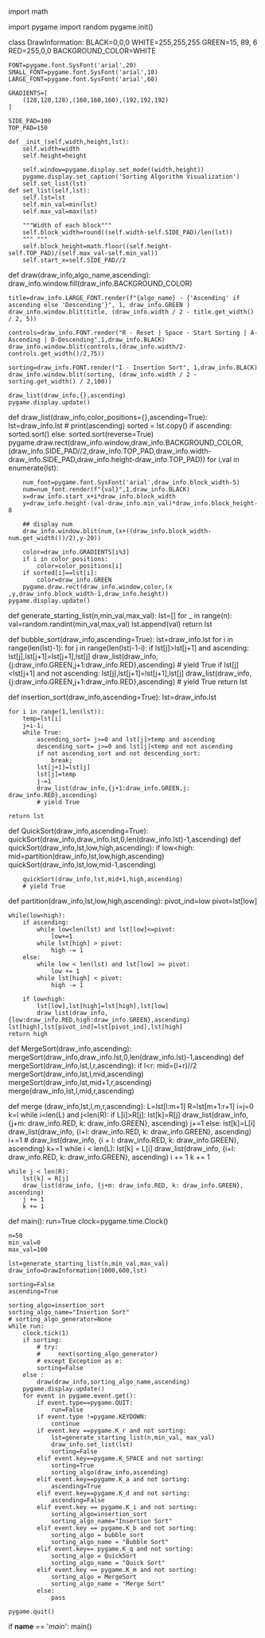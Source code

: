 import math

import pygame
import random
pygame.init()

class DrawInformation:
    BLACK=0,0,0
    WHITE=255,255,255
    GREEN=15, 89, 6
    RED=255,0,0
    BACKGROUND_COLOR=WHITE

    FONT=pygame.font.SysFont('arial',20)
    SMALL_FONT=pygame.font.SysFont('arial',10)
    LARGE_FONT=pygame.font.SysFont('arial',60)

    GRADIENTS=[
        (128,128,128),(160,160,160),(192,192,192)
    ]

    SIDE_PAD=100
    TOP_PAD=150

    def _init_(self,width,height,lst):
        self.width=width
        self.height=height

        self.window=pygame.display.set_mode((width,height))
        pygame.display.set_caption('Sorting Algorithm Visualization')
        self.set_list(lst)
    def set_list(self,lst):
        self.lst=lst
        self.min_val=min(lst)
        self.max_val=max(lst)

        """Width of each block"""
        self.block_width=round((self.width-self.SIDE_PAD)/len(lst))
        """ """
        self.block_height=math.floor((self.height-self.TOP_PAD)/(self.max_val-self.min_val))
        self.start_x=self.SIDE_PAD//2

def draw(draw_info,algo_name,ascending):
    draw_info.window.fill(draw_info.BACKGROUND_COLOR)

    title=draw_info.LARGE_FONT.render(f"{algo_name} - {'Ascending' if ascending else 'Descending'}", 1, draw_info.GREEN )
    draw_info.window.blit(title, (draw_info.width / 2 - title.get_width() / 2, 5))

    controls=draw_info.FONT.render("R - Reset | Space - Start Sorting | A-Ascending | D-Descending",1,draw_info.BLACK)
    draw_info.window.blit(controls,(draw_info.width/2-controls.get_width()/2,75))

    sorting=draw_info.FONT.render("I - Insertion Sort", 1,draw_info.BLACK)
    draw_info.window.blit(sorting, (draw_info.width / 2 - sorting.get_width() / 2,100))

    draw_list(draw_info,{},ascending)
    pygame.display.update()

def draw_list(draw_info,color_positions={},ascending=True):
    lst=draw_info.lst
    # print(ascending)
    sorted = lst.copy()
    if ascending:
        sorted.sort()
    else:
        sorted.sort(reverse=True)
    pygame.draw.rect(draw_info.window,draw_info.BACKGROUND_COLOR,(draw_info.SIDE_PAD//2,draw_info.TOP_PAD,draw_info.width-draw_info.SIDE_PAD,draw_info.height-draw_info.TOP_PAD))
    for i,val in enumerate(lst):

        num_font=pygame.font.SysFont('arial',draw_info.block_width-5)
        num=num_font.render(f"{val}",1,draw_info.BLACK)
        x=draw_info.start_x+i*draw_info.block_width
        y=draw_info.height-(val-draw_info.min_val)*draw_info.block_height-8

        ## display num
        draw_info.window.blit(num,(x+((draw_info.block_width-num.get_width())/2),y-20))

        color=draw_info.GRADIENTS[i%3]
        if i in color_positions:
            color=color_positions[i]
        if sorted[i]==lst[i]:
            color=draw_info.GREEN
        pygame.draw.rect(draw_info.window,color,(x ,y,draw_info.block_width-1,draw_info.height))
    pygame.display.update()

def generate_starting_list(n,min_val,max_val):
    lst=[]
    for _ in range(n):
        val=random.randint(min_val,max_val)
        lst.append(val)
    return lst

def bubble_sort(draw_info,ascending=True):
    lst=draw_info.lst
    for i in range(len(lst)-1):
        for j in range(len(lst)-1-i):
            if lst[j]>lst[j+1] and ascending:
                lst[j],lst[j+1]=lst[j+1],lst[j]
                draw_list(draw_info,{j:draw_info.GREEN,j+1:draw_info.RED},ascending)
                # yield True
            if lst[j]<lst[j+1] and not ascending:
                lst[j],lst[j+1]=lst[j+1],lst[j]
                draw_list(draw_info,{j:draw_info.GREEN,j+1:draw_info.RED},ascending)
                # yield True
    return lst

def insertion_sort(draw_info,ascending=True):
    lst=draw_info.lst

    for i in range(1,len(lst)):
        temp=lst[i]
        j=i-1;
        while True:
            ascending_sort= j>=0 and lst[j]>temp and ascending
            descending_sort= j>=0 and lst[j]<temp and not ascending
            if not ascending_sort and not descending_sort:
                break;
            lst[j+1]=lst[j]
            lst[j]=temp
            j-=1
            draw_list(draw_info,{j+1:draw_info.GREEN,j: draw_info.RED},ascending)
            # yield True

    return lst

def QuickSort(draw_info,ascending=True):
     quickSort(draw_info,draw_info.lst,0,len(draw_info.lst)-1,ascending)
def quickSort(draw_info,lst,low,high,ascending):
    if low<high:
        mid=partition(draw_info,lst,low,high,ascending)
        quickSort(draw_info,lst,low,mid-1,ascending)

        quickSort(draw_info,lst,mid+1,high,ascending)
        # yield True

def partition(draw_info,lst,low,high,ascending):
    pivot_ind=low
    pivot=lst[low]

    while(low<high):
        if ascending:
            while low<len(lst) and lst[low]<=pivot:
                low+=1
            while lst[high] > pivot:
                high -= 1
        else:
            while low < len(lst) and lst[low] >= pivot:
                low += 1
            while lst[high] < pivot:
                high -= 1

        if low<high:
            lst[low],lst[high]=lst[high],lst[low]
            draw_list(draw_info,{low:draw_info.RED,high:draw_info.GREEN},ascending)
    lst[high],lst[pivot_ind]=lst[pivot_ind],lst[high]
    return high
def MergeSort(draw_info,ascending):
    mergeSort(draw_info,draw_info.lst,0,len(draw_info.lst)-1,ascending)
def mergeSort(draw_info,lst,l,r,ascending):
    if l<r:
        mid=(l+r)//2
        mergeSort(draw_info,lst,l,mid,ascending)
        mergeSort(draw_info,lst,mid+1,r,ascending)
        merge(draw_info,lst,l,mid,r,ascending)

def merge (draw_info,lst,l,m,r,ascending):
    L=lst[l:m+1]
    R=lst[m+1:r+1]
    i=j=0
    k=l
    while i<len(L) and j<len(R):
        if L[i]>R[j]:
            lst[k]=R[j]
            draw_list(draw_info, {j+m: draw_info.RED, k: draw_info.GREEN}, ascending)
            j+=1
        else:
            lst[k]=L[i]
            draw_list(draw_info, {i+l: draw_info.RED, k: draw_info.GREEN}, ascending)
            i+=1
        # draw_list(draw_info, {i + l: draw_info.RED, k: draw_info.GREEN}, ascending)
        k+=1
    while i < len(L):
        lst[k] = L[i]
        draw_list(draw_info, {i+l: draw_info.RED, k: draw_info.GREEN}, ascending)
        i += 1
        k += 1

    while j < len(R):
        lst[k] = R[j]
        draw_list(draw_info, {j+m: draw_info.RED, k: draw_info.GREEN}, ascending)
        j += 1
        k += 1
    
def main():
    run=True
    clock=pygame.time.Clock()

    n=50
    min_val=0
    max_val=100

    lst=generate_starting_list(n,min_val,max_val)
    draw_info=DrawInformation(1000,600,lst)

    sorting=False
    ascending=True

    sorting_algo=insertion_sort
    sorting_algo_name="Insertion Sort"
    # sorting_algo_generator=None
    while run:
        clock.tick(1)
        if sorting:
            # try:
            #     next(sorting_algo_generator)
            # except Exception as e:
            sorting=False 
        else :
            draw(draw_info,sorting_algo_name,ascending)
        pygame.display.update()
        for event in pygame.event.get():
            if event.type==pygame.QUIT:
                run=False
            if event.type !=pygame.KEYDOWN:
                continue
            if event.key ==pygame.K_r and not sorting:
                lst=generate_starting_list(n,min_val, max_val)
                draw_info.set_list(lst)
                sorting=False
            elif event.key==pygame.K_SPACE and not sorting:
                sorting=True
                sorting_algo(draw_info,ascending)
            elif event.key==pygame.K_a and not sorting:
                ascending=True
            elif event.key==pygame.K_d and not sorting:
                ascending=False
            elif event.key == pygame.K_i and not sorting:
                sorting_algo=insertion_sort
                sorting_algo_name="Insertion Sort"
            elif event.key == pygame.K_b and not sorting:
                sorting_algo = bubble_sort
                sorting_algo_name = "Bubble Sort"
            elif event.key== pygame.K_q and not sorting:
                sorting_algo = QuickSort
                sorting_algo_name = "Quick Sort"
            elif event.key == pygame.K_m and not sorting:
                sorting_algo = MergeSort
                sorting_algo_name = "Merge Sort"
            else:
                pass
    
    pygame.quit()

if __name__ == '_main_':
    main()
